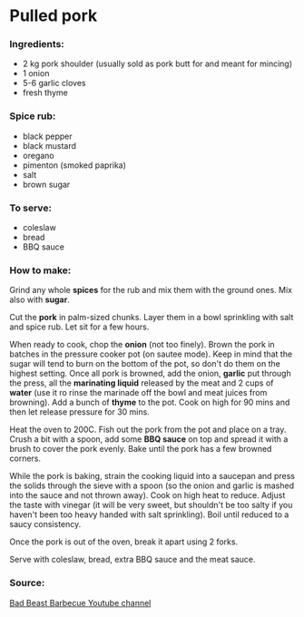 # Pulled pork

### Ingredients:
* 2 kg pork shoulder (usually sold as pork butt for and meant for mincing)
* 1 onion
* 5-6 garlic cloves
* fresh thyme

### Spice rub:
* black pepper
* black mustard
* oregano
* pimenton (smoked paprika)
* salt
* brown sugar

### To serve:
* coleslaw
* bread
* BBQ sauce


### How to make:

Grind any whole **spices** for the rub and mix them with the ground ones. Mix also with **sugar**.

Cut the **pork** in palm-sized chunks. Layer them in a bowl sprinkling with salt and spice rub. Let sit for a few hours.

When ready to cook, chop the **onion** (not too finely). Brown the pork in batches in the pressure cooker pot (on sautee mode). Keep in mind that the sugar will tend to burn on the bottom of the pot, so don't do them on the highest setting. Once all pork is browned, add the onion, **garlic** put through the press, all the **marinating liquid** released by the meat and 2 cups of **water** (use it ro rinse the marinade off the bowl and meat juices from browning). Add a bunch of **thyme** to the pot. Cook on high for 90 mins and then let release pressure for 30 mins.

Heat the oven to 200C. Fish out the pork from the pot and place on a tray. Crush a bit with a spoon, add some **BBQ sauce** on top and spread it with a brush to cover the pork evenly. Bake until the pork has a few browned corners.

While the pork is baking, strain the cooking liquid into a saucepan and press the solids through the sieve with a spoon (so the onion and garlic is mashed into the sauce and not thrown away). Cook on high heat to reduce. Adjust the taste with vinegar (it will be very sweet, but shouldn't be too salty if you haven't been too heavy handed with salt sprinkling). Boil until reduced to a saucy consistency.

Once the pork is out of the oven, break it apart using 2 forks.

Serve with coleslaw, bread, extra BBQ sauce and the meat sauce.

### Source:

[Bad Beast Barbecue Youtube channel](https://www.youtube.com/watch?v=gLjqwzUmFN0)
